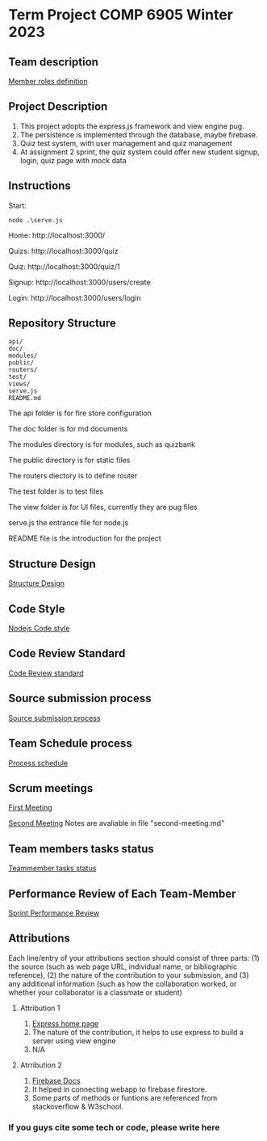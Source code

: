 # Term Project COMP 6905 Winter 2023

## Team description

[Member roles definition](./doc/memberroles.md)

## Project Description

1. This project adopts the express.js framework and view engine pug.
2. The persistence is implemented through the database, maybe firebase.
3. Quiz test system, with user management and quiz management
4. At assignment 2 sprint, the quiz system could offer new student signup, login, quiz page with mock data

## Instructions
Start: 

    node .\serve.js 

Home: http://localhost:3000/

Quizs: http://localhost:3000/quiz

Quiz: http://localhost:3000/quiz/1

Signup: http://localhost:3000/users/create

Login: http://localhost:3000/users/login


## Repository Structure

    api/
    doc/
    modules/
    public/
    routers/
    test/
    views/ 
    serve.js
    README.md

  The api folder is for fire store configuration

  The doc folder is for md documents

  The modules directory is for modules, such as quizbank

  The public directory is for static files

  The routers diectory is to define router 

  The test folder is to test files

  The view folder is for UI files, currently they are pug files

  serve.js the entrance file for node.js

  README file is the introduction for the project

## Structure Design

[Structure Design](/doc/structuredesign.md)

## Code Style
[Nodejs Code style](https://github.com/felixge/node-style-guide)

## Code Review Standard

[Code Review standard](https://google.github.io/eng-practices/review/reviewer/standard.html)

## Source submission process

[Source submission process](/doc/sourcesubmission.md)

## Team Schedule process

[Process schedule](/doc/processSchedule.md)

## Scrum meetings

[First Meeting](/doc/first-meeting.md)

[Second Meeting](/doc/second-meeting.md) Notes are avaliable in file "second-meeting.md"

## Team members tasks status

[Teammember tasks status](/doc/teammember-tasks-status.md)

## Performance Review of Each Team-Member
[Sprint Performance Review](https://docs.google.com/spreadsheets/d/1Gm-qb7FD2baLD-eDKrLjbsh3EBmGTTs08O_xN5u_UjA/edit?resourcekey#gid=104030491)

## Attributions

Each line/entry of your attributions section should consist of three parts: (1) the source (such as web page URL, individual name, or bibliographic reference), (2) the nature of the contribution to your submission, and (3) any additional information (such as how the collaboration worked, or whether your collaborator is a classmate or student)

1. Attribution 1
   1. [Express home page](https://expressjs.com/)
   2. The nature of the contribution, it helps to use express to build a server using view engine
   3. N/A

2. Atrribution 2
    1. [Firebase Docs](https://firebase.google.com/docs)
    2. It helped in connecting webapp to firebase firestore.
    3. Some parts of methods or funtions are referenced from stackoverflow & W3school.

### If you guys cite some tech or code, please write here
